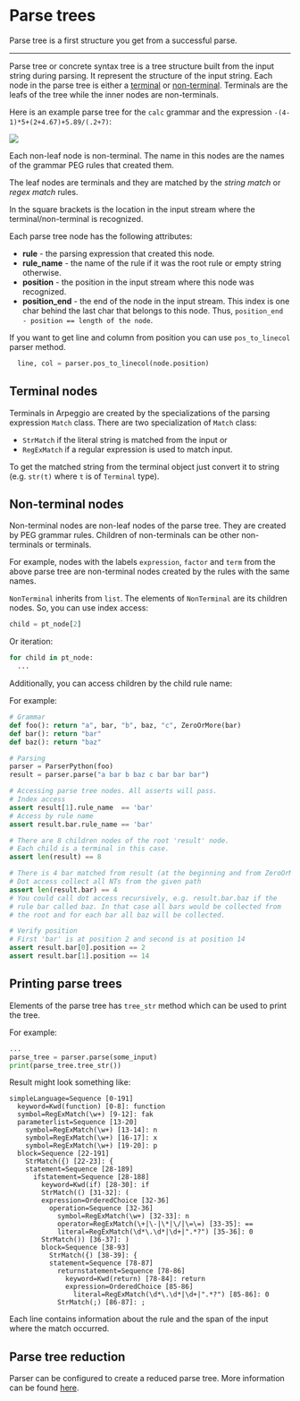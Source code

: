 # Parse trees

Parse tree is a first structure you get from a successful parse.

---

Parse tree or concrete syntax tree is a tree structure built from the input
string during parsing.  It represent the structure of the input string. Each
node in the parse tree is either a [terminal](#terminal-nodes) or
[non-terminal](#non-terminal-nodes). Terminals are the leafs of the tree while
the inner nodes are non-terminals.

Here is an example parse tree for the `calc` grammar and the expression
`-(4-1)*5+(2+4.67)+5.89/(.2+7)`:

<a href="../images/calc_parse_tree.dot.png" target="_blank"><img src="../images/calc_parse_tree.dot.png"/></a>


Each non-leaf node is non-terminal. The name in this nodes are the names of the
grammar PEG rules that created them.

The leaf nodes are terminals and they are matched by the _string match_ or _regex
match_ rules.

In the square brackets is the location in the input stream where the
terminal/non-terminal is recognized.

Each parse tree node has the following attributes:

- **rule** - the parsing expression that created this node.
- **rule_name** - the name of the rule if it was the root rule or empty string
  otherwise.
- **position** - the position in the input stream where this node was
  recognized.
- **position_end** - the end of the node in the input stream. This index is one
  char behind the last char that belongs to this node. Thus, `position_end -
  position == length of the node`.

If you want to get line and column from position you can use `pos_to_linecol`
parser method.

```python
  line, col = parser.pos_to_linecol(node.position)
```


## Terminal nodes

Terminals in Arpeggio are created by the specializations of the parsing
expression `Match` class.  There are two specialization of `Match` class:

- `StrMatch` if the literal string is matched from the input or
- `RegExMatch` if a regular expression is used to match input.

To get the matched string from the terminal object just convert it to string
(e.g. `str(t)` where `t` is of `Terminal` type).


## Non-terminal nodes

Non-terminal nodes are non-leaf nodes of the parse tree. They are created by PEG
grammar rules.  Children of non-terminals can be other non-terminals or
terminals.

For example, nodes with the labels `expression`, `factor` and `term` from
the above parse tree are non-terminal nodes created by the rules with the same
names.

`NonTerminal` inherits from `list`. The elements of `NonTerminal` are its
children nodes.  So, you can use index access:

```python
child = pt_node[2]
```

Or iteration:

```python
for child in pt_node:
  ...
```

Additionally, you can access children by the child rule name:

For example:

```python
# Grammar
def foo(): return "a", bar, "b", baz, "c", ZeroOrMore(bar)
def bar(): return "bar"
def baz(): return "baz"

# Parsing
parser = ParserPython(foo)
result = parser.parse("a bar b baz c bar bar bar")

# Accessing parse tree nodes. All asserts will pass.
# Index access
assert result[1].rule_name  == 'bar'
# Access by rule name
assert result.bar.rule_name == 'bar'

# There are 8 children nodes of the root 'result' node.
# Each child is a terminal in this case.
assert len(result) == 8

# There is 4 bar matched from result (at the beginning and from ZeroOrMore)
# Dot access collect all NTs from the given path
assert len(result.bar) == 4
# You could call dot access recursively, e.g. result.bar.baz if the
# rule bar called baz. In that case all bars would be collected from
# the root and for each bar all baz will be collected.

# Verify position
# First 'bar' is at position 2 and second is at position 14
assert result.bar[0].position == 2
assert result.bar[1].position == 14

```


## Printing parse trees

Elements of the parse tree has `tree_str` method which can be used to print the
tree.

For example:

```python
...
parse_tree = parser.parse(some_input)
print(parse_tree.tree_str())
```

Result might look something like:

```
simpleLanguage=Sequence [0-191]
  keyword=Kwd(function) [0-8]: function
  symbol=RegExMatch(\w+) [9-12]: fak
  parameterlist=Sequence [13-20]
    symbol=RegExMatch(\w+) [13-14]: n
    symbol=RegExMatch(\w+) [16-17]: x
    symbol=RegExMatch(\w+) [19-20]: p
  block=Sequence [22-191]
    StrMatch({) [22-23]: {
    statement=Sequence [28-189]
      ifstatement=Sequence [28-188]
        keyword=Kwd(if) [28-30]: if
        StrMatch(() [31-32]: (
        expression=OrderedChoice [32-36]
          operation=Sequence [32-36]
            symbol=RegExMatch(\w+) [32-33]: n
            operator=RegExMatch(\+|\-|\*|\/|\=\=) [33-35]: ==
            literal=RegExMatch(\d*\.\d*|\d+|".*?") [35-36]: 0
        StrMatch()) [36-37]: )
        block=Sequence [38-93]
          StrMatch({) [38-39]: {
          statement=Sequence [78-87]
            returnstatement=Sequence [78-86]
              keyword=Kwd(return) [78-84]: return
              expression=OrderedChoice [85-86]
                literal=RegExMatch(\d*\.\d*|\d+|".*?") [85-86]: 0
            StrMatch(;) [86-87]: ;

```

Each line contains information about the rule and the span of the input where
the match occurred.


## Parse tree reduction

Parser can be configured to create a reduced parse tree. More information can be
found [here](configuration.md#parse-tree-reduction).

